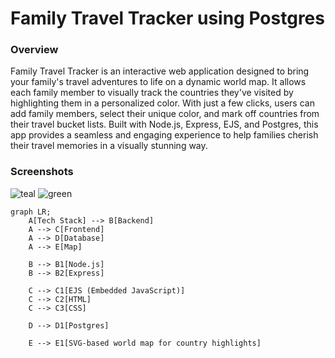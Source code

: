 # Family Travel Tracker using Postgres

### Overview
Family Travel Tracker is an interactive web application designed to bring your family's travel adventures to life on a dynamic world map. It allows each family member to visually track the countries they've visited by highlighting them in a personalized color. With just a few clicks, users can add family members, select their unique color, and mark off countries from their travel bucket lists. Built with Node.js, Express, EJS, and Postgres, this app provides a seamless and engaging experience to help families cherish their travel memories in a visually stunning way.

### Screenshots
![teal](https://i.ibb.co/HdspGKN/Screenshot-2024-09-22-182411.png)
![green](https://i.ibb.co/H2R4LfW/Screenshot-2024-09-22-181747.png)

```mermaid
graph LR;
    A[Tech Stack] --> B[Backend]
    A --> C[Frontend]
    A --> D[Database]
    A --> E[Map]

    B --> B1[Node.js]
    B --> B2[Express]

    C --> C1[EJS (Embedded JavaScript)]
    C --> C2[HTML]
    C --> C3[CSS]

    D --> D1[Postgres]

    E --> E1[SVG-based world map for country highlights]
